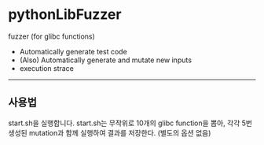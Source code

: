 # pythonLibFuzzer

fuzzer (for glibc functions)
+ Automatically generate test code
+ (Also) Automatically generate and mutate new inputs
+ execution strace

---
## 사용법

start.sh을 실행합니다. start.sh는 무작위로 10개의 glibc function을 뽑아, 각각 5번 생성된 mutation과 함께 실행하여 결과를 저장한다. (별도의 옵션 없음)
